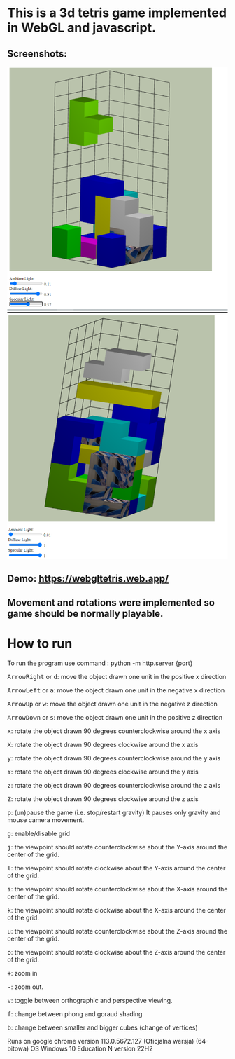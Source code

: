# This is a 3d tetris game implemented in WebGL and javascript.
## Screenshots:
![Layout](layout.png)
![Layout1](layout2.png)
## Demo: https://webgltetris.web.app/

## Movement and rotations were implemented so game should be normally playable.

# How to run
 To run the program use command : python -m  http.server {port}
<br/>

<kbd>ArrowRight</kbd> or <kbd>d</kbd>: move the object drawn one unit in the positive x direction

<kbd>ArrowLeft</kbd> or <kbd>a</kbd>: move the object drawn one unit in the negative x direction

<kbd>ArrowUp</kbd> or <kbd>w</kbd>: move the object drawn one unit in the negative z direction

<kbd>ArrowDown</kbd> or <kbd>s</kbd>: move the object drawn one unit in the positive z direction

<kbd>x</kbd>: rotate the object drawn 90 degrees counterclockwise around the x axis

<kbd>X</kbd>: rotate the object drawn 90 degrees clockwise around the x axis

<kbd>y</kbd>: rotate the object drawn 90 degrees counterclockwise around the y axis

<kbd>Y</kbd>: rotate the object drawn 90 degrees clockwise around the y axis

<kbd>z</kbd>: rotate the object drawn 90 degrees counterclockwise around the z axis

<kbd>Z</kbd>: rotate the object drawn 90 degrees clockwise around the z axis

<kbd>p</kbd>: (un)pause the game (i.e. stop/restart gravity) It pauses only gravity and mouse camera movement.

<kbd>g</kbd>: enable/disable grid

<kbd>j</kbd>: the viewpoint should rotate counterclockwise about the Y-axis around the center of the grid.

<kbd>l</kbd>: the viewpoint should rotate clockwise about the Y-axis around the center of the grid.

<kbd>i</kbd>: the viewpoint should rotate counterclockwise about the X-axis around the center of the grid.

<kbd>k</kbd>: the viewpoint should rotate clockwise about the X-axis around the center of the grid.

<kbd>u</kbd>: the viewpoint should rotate counterclockwise about the Z-axis around the center of the grid.

<kbd>o</kbd>: the viewpoint should rotate clockwise about the Z-axis around the center of the grid.

<kbd>+</kbd>: zoom in

<kbd>-</kbd>: zoom out.

<kbd>v</kbd>: toggle between orthographic and perspective viewing.

<kbd>f</kbd>: change between phong and goraud shading

<kbd>b</kbd>: change between smaller and bigger cubes (change of vertices)



Runs on 
google chrome
version 113.0.5672.127 (Oficjalna wersja) (64-bitowa)
OS
Windows 10 Education N version 22H2
